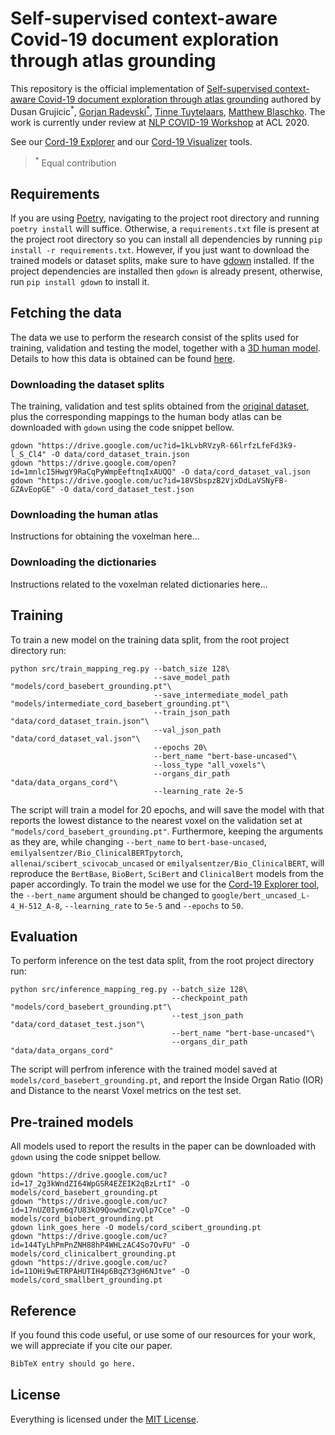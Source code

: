 # Self-supervised context-aware Covid-19 document exploration through atlas grounding

This repository is the official implementation of [Self-supervised context-aware Covid-19 document exploration through atlas grounding](https://github.com/gorjanradevski/macchina) authored by Dusan Grujicic<sup>*</sup>, [Gorjan Radevski<sup>*</sup>](http://gorjanradevski.github.io/), [Tinne Tuytelaars](https://homes.esat.kuleuven.be/~tuytelaa/), [Matthew Blaschko](https://homes.esat.kuleuven.be/~mblaschk/). The work is currently under review at [NLP COVID-19 Workshop](https://www.nlpcovid19workshop.org/) at ACL 2020.

See our [Cord-19 Explorer](https://cord19-explorer.herokuapp.com/) and our [Cord-19 Visualizer](https://github.com/dusangrujicic/cord19-visualizer) tools.

><sup>*</sup> Equal contribution

## Requirements

If you are using [Poetry](https://python-poetry.org/), navigating to the project root directory and running `poetry install` will suffice. Otherwise, a `requirements.txt` file is present at the project root directory so you can install all dependencies by running `pip install -r requirements.txt`. However, if you just want to download the trained models or dataset splits, make sure to have [gdown](https://github.com/wkentaro/gdown) installed. If the project dependencies are installed then `gdown` is already present, otherwise, run `pip install gdown` to install it.

## Fetching the data

The data we use to perform the research consist of the splits used for training, validation and testing the model, together with a [3D human model](https://www.voxel-man.com/segmented-inner-organs-of-the-visible-human/). Details to how this data is obtained can be found [here](data/README.md).

### Downloading the dataset splits

The training, validation and test splits obtained from the [original dataset](https://www.kaggle.com/allen-institute-for-ai/CORD-19-research-challenge), plus the corresponding mappings to the human body atlas can be downloaded with `gdown` using the code snippet bellow.

```shell
gdown "https://drive.google.com/uc?id=1kLvbRVzyR-66lrfzLfeFd3k9-l_S_Cl4" -O data/cord_dataset_train.json
gdown "https://drive.google.com/open?id=1mnlcI5HwgY9RaCqPyWmpEeftnqIxAUQQ" -O data/cord_dataset_val.json
gdown "https://drive.google.com/uc?id=18VSbspzB2VjxDdLaVSNyFB-GZAvEopGE" -O data/cord_dataset_test.json
```

### Downloading the human atlas

Instructions for obtaining the voxelman here...

### Downloading the dictionaries

Instructions related to the voxelman related dictionaries here...

## Training

To train a new model on the training data split, from the root project directory run:

```shell
python src/train_mapping_reg.py --batch_size 128\
                                --save_model_path "models/cord_basebert_grounding.pt"\
                                --save_intermediate_model_path "models/intermediate_cord_basebert_grounding.pt"\
                                --train_json_path "data/cord_dataset_train.json"\
                                --val_json_path "data/cord_dataset_val.json"\
                                --epochs 20\
                                --bert_name "bert-base-uncased"\
                                --loss_type "all_voxels"\
                                --organs_dir_path "data/data_organs_cord"\
                                --learning_rate 2e-5
```

The script will train a model for 20 epochs, and will save the model with that reports the lowest distance to the nearest voxel on the validation set at `"models/cord_basebert_grounding.pt"`. Furthermore, keeping the arguments as they are, while changing `--bert_name` to `bert-base-uncased`, `emilyalsentzer/Bio_ClinicalBERTpytorch`, `allenai/scibert_scivocab_uncased` or `emilyalsentzer/Bio_ClinicalBERT`, will reproduce the `BertBase`, `BioBert`, `SciBert` and `ClinicalBert` models from the paper accordingly. To train the model we use for the [Cord-19 Explorer tool](https://cord19-explorer.herokuapp.com/), the `--bert_name` argument should be changed to `google/bert_uncased_L-4_H-512_A-8`, `--learning_rate` to `5e-5` and `--epochs` to `50`.

## Evaluation

To perform inference on the test data split, from the root project directory run:

```shell
python src/inference_mapping_reg.py --batch_size 128\
                                    --checkpoint_path "models/cord_basebert_grounding.pt"\
                                    --test_json_path "data/cord_dataset_test.json"\
                                    --bert_name "bert-base-uncased"\
                                    --organs_dir_path "data/data_organs_cord"
```

The script will perfrom inference with the trained model saved at `models/cord_basebert_grounding.pt`, and report the Inside Organ Ratio (IOR) and Distance to the nearst Voxel metrics on the test set.

## Pre-trained models

All models used to report the results in the paper can be downloaded with `gdown` using the code snippet bellow.

```shell
gdown "https://drive.google.com/uc?id=17_2g3kWndZI64WpGSR4EZEIK2qBzLrtI" -O models/cord_basebert_grounding.pt
gdown "https://drive.google.com/uc?id=17nUZ0Iym6q7U83kO9QowdmCzvQlp7Cce" -O models/cord_biobert_grounding.pt
gdown link_goes_here -O models/cord_scibert_grounding.pt
gdown "https://drive.google.com/uc?id=144TyLhPmPnZNH88hP4WHLzAC4So7OvFU" -O models/cord_clinicalbert_grounding.pt
gdown "https://drive.google.com/uc?id=11OHi9wETRPAHUTIH4p6BqZY3gH6NJtve" -O models/cord_smallbert_grounding.pt
```

## Reference

If you found this code useful, or use some of our resources for your work, we will appreciate if you cite our paper.

```tex
BibTeX entry should go here.
```

## License

Everything is licensed under the [MIT License](https://opensource.org/licenses/MIT).
